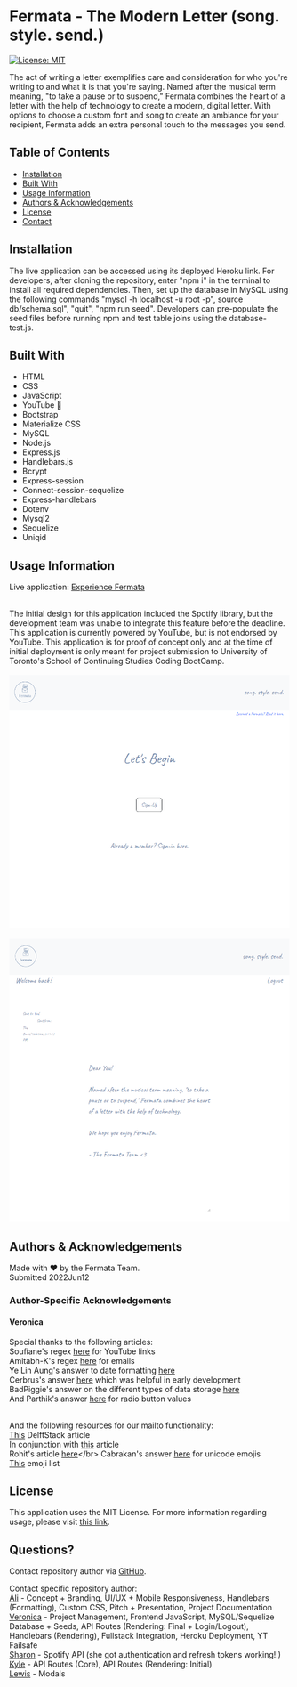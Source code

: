 
  # Fermata - The Modern Letter (song. style. send.)
  [![License: MIT](https://img.shields.io/badge/License-MIT-yellow.svg)](https://opensource.org/licenses/MIT)</br>
    
  The act of writing a letter exemplifies care and consideration for who you're writing to and what it is that you're saying. Named after the musical term meaning, "to take a pause or to suspend," Fermata combines the heart of a letter with the help of technology to create a modern, digital letter. With options to choose a custom font and song to create an ambiance for your recipient, Fermata adds an extra personal touch to the messages you send.
  
  ## Table of Contents
  
  * [Installation](#installation)
  * [Built With](#built)
  * [Usage Information](#usage)
  * [Authors & Acknowledgements](#credits)
  * [License](#license)  
  * [Contact](#questions)  
  
  ## Installation<a name="installation"></a>
  The live application can be accessed using its deployed Heroku link. For developers, after cloning the repository, enter "npm i" in the terminal to install all required dependencies. Then, set up the database in MySQL using the following commands "mysql -h localhost -u root -p", source db/schema.sql", "quit", "npm run seed". Developers can pre-populate the seed files before running npm and test table joins using the database-test.js.

  ## Built With<a name="built"></a>
  * HTML
  * CSS
  * JavaScript
  * YouTube 👀
  * Bootstrap
  * Materialize CSS
  * MySQL
  * Node.js
  * Express.js
  * Handlebars.js
  * Bcrypt
  * Express-session
  * Connect-session-sequelize
  * Express-handlebars
  * Dotenv
  * Mysql2
  * Sequelize
  * Uniqid
  
  ## Usage Information<a name="usage"></a>
  Live application: [Experience Fermata](https://experience-fermata.herokuapp.com/home)</br></br>
    
  The initial design for this application included the Spotify library, but the development team was unable to integrate this feature before the deadline. This application is currently powered by YouTube, but is not endorsed by YouTube. This application is for proof of concept only and at the time of initial deployment is only meant for project submission to University of Toronto's School of Continuing Studies Coding BootCamp.</br>
  </br>![Fermata](./public/img/fermata.png "Fermata")</br>
  </br>![Fermata](./public/img/fermata-2.png "Fermata")</br>
    
  ## Authors & Acknowledgements<a name="credits"></a>    
  Made with ❤️ by the Fermata Team.</br>
  Submitted 2022Jun12

  ### Author-Specific Acknowledgements
  #### Veronica
  Special thanks to the following articles:</br>
  Soufiane's regex [here](https://stackoverflow.com/questions/3717115/regular-expression-for-youtube-links) for YouTube links</br>
  Amitabh-K's regex [here](https://gist.github.com/Amitabh-K/ae073eea3d5207efaddffde19b1618e8) for emails</br>
  Ye Lin Aung's answer to date formatting [here](https://stackoverflow.com/questions/14638018/current-time-formatting-with-javascript)</br>
  Cerbrus's answer [here](https://stackoverflow.com/questions/14052473/go-to-local-url-with-javascript) which was helpful in early development</br>
  BadPiggie's answer on the different types of data storage [here](https://stackoverflow.com/questions/60050724/express-js-req-session-vs-cookie-vs-local-storage-vs-session-storage)</br>
  And Parthik's answer [here](https://stackoverflow.com/questions/15839169/how-to-get-value-of-selected-radio-button) for radio button values</br></br>

  And the following resources for our mailto functionality:</br>
  [This](https://www.delftstack.com/howto/javascript/mailto-javascript/#:~:text=Use%20the%20code%20below%20and,to%20any%20element%20using%20JavaScript.&text=Copy%20var%20email%20%3D%20document.,mail.com%22%3B%20email.) DelftStack article</br>
  In conjunction with [this](https://www.angelfire.com/dc/html-webmaster/mailto.htm) article</br>
  Rohit's article [here](https://tutorial.eyehunts.com/html/mailto-body-line-break-multiple-lines-example-code/#:~:text=Use%20Encoding%20%0D%0A%20in,content%2Ftext%20in%20the%20body.)</br>
  Cabrakan's answer [here](https://stackoverflow.com/questions/50368162/unicode-value-in-template-literal-for-emoji) for unicode emojis</br>
  [This](https://unicode.org/emoji/charts/full-emoji-list.html) emoji list</br>
  
  ## License<a name="license"></a>
  This application uses the MIT License. For more information regarding usage, please visit [this link](https://opensource.org/licenses/MIT).

  ## Questions?<a name="questions"></a>
  Contact repository author via [GitHub](https://github.com/SCScbc-Projects2022).</br>

  Contact specific repository author:</br>
  [Ali](https://github.com/alimomen10) - Concept + Branding, UI/UX + Mobile Responsiveness, Handlebars (Formatting), Custom CSS, Pitch + Presentation, Project Documentation</br>
  [Veronica](https://github.com/TOVTC) - Project Management, Frontend JavaScript, MySQL/Sequelize Database + Seeds, API Routes (Rendering: Final + Login/Logout), Handlebars (Rendering), Fullstack Integration, Heroku Deployment, YT Failsafe</br>
  [Sharon](https://github.com/schris48) - Spotify API (she got authentication and refresh tokens working!!)</br>
  [Kyle](https://github.com/kylebaylis) - API Routes (Core), API Routes (Rendering: Initial)</br>
  [Lewis](https://github.com/thiszlewis) - Modals</br>
  